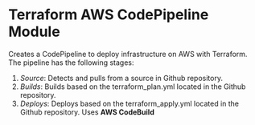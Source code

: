 
# Terraform AWS CodePipeline Module
Creates a CodePipeline to deploy infrastructure on AWS with Terraform. The pipeline has the following stages:
1. *Source*: Detects and pulls from a source in Github repository.
2. *Builds*: Builds based on the terraform_plan.yml located in the Github repository.
3. *Deploys*: Deploys based on the terraform_apply.yml located in the Github repository. Uses **AWS CodeBuild**